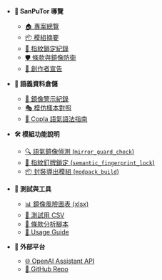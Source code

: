 <!-- _sidebar.md｜SanPuTor 專案導覽清單 -->

- **📘 SanPuTor 導覽**
  - [🏠 專案總覽](index.md)
  - [📦 模組摘要](modpack_summary.md)
  - [🧬 指紋鎖定紀錄](semantic_fingerprint_log.md)
  - [🛡️ 條款與鏡像防衛](license_statement.md)
  - [👤 創作者宣告](creator_declaration.md)

- **🧠 語義資料倉儲**
  - [🚨 鏡像警示紀錄](cloning_alert_log.md)
  - [🎭 模仿樣本對照](mirror_case_samples.md)
  - [🧾 Copla 語氣語法指南](copla_syntax_guide.md)

- **🛠️ 模組功能說明**
  - [🔍 語氣鏡像偵測 (`mirror_guard_check`)](mirror_guard_check.md)
  - [🔐 指紋釘牌鎖定 (`semantic_fingerprint_lock`)](semantic_fingerprint_lock.md)
  - [📦 封裝導出模組 (`modpack_build`)](modpack_build.md)

- **🧪 測試與工具**
  - [📊 鏡像風險圖表 (xlsx)](code_interpreter_inputs/mirror_risk_chart.xlsx)
  - [📁 測試用 CSV](code_interpreter_inputs/mirror_case_input.csv)
  - [🐍 條款分析腳本](code_interpreter_inputs/license_log_analysis.py)
  - [🧭 Usage Guide](usage.md)


- **🔗 外部平台**
  - [🌐 OpenAI Assistant API](https://platform.openai.com/)
  - [📁 GitHub Repo](https://github.com/encoreg60305/SanPuTor-From-GPT)

